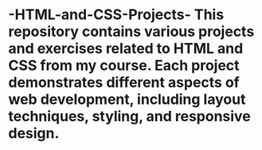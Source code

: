 # -HTML-and-CSS-Projects- This repository contains various projects and exercises related to HTML and CSS  from my course. Each project demonstrates different aspects of web development, including layout techniques, styling, and responsive design.
